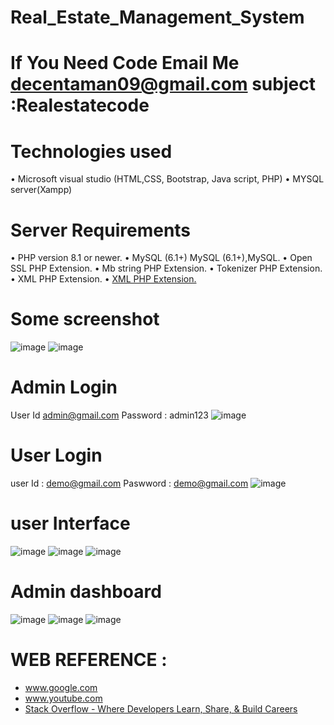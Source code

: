 # Real_Estate_Management_System
# If You Need Code Email Me decentaman09@gmail.com subject :Realestatecode
# Technologies used 
•	Microsoft visual studio (HTML,CSS, Bootstrap, Java script, PHP)
•	MYSQL server(Xampp)

 # Server Requirements 
•	PHP version 8.1 or newer.
•	MySQL (6.1+) MySQL (6.1+),MySQL.
•	Open SSL PHP Extension.
•	Mb string PHP Extension.
•	Tokenizer PHP Extension.
•	XML PHP Extension.
•	[XML PHP Extension.](https://www.apachefriends.org/download.html)

# Some screenshot 
![image](https://user-images.githubusercontent.com/81174648/177279491-9377c32e-0cc0-43cf-87a6-05d0bfd8ec75.png)
![image](https://user-images.githubusercontent.com/81174648/177279535-4f67333f-d903-42cd-b7a0-214d9b0c539f.png)

# Admin Login 
 User Id admin@gmail.com
 Password : admin123
 ![image](https://user-images.githubusercontent.com/81174648/177279697-263ed1ca-ebe3-44d2-a4f0-a8d5bdc3880f.png)
# User Login 
user Id : demo@gmail.com
Paswword : demo@gmail.com
![image](https://user-images.githubusercontent.com/81174648/177279881-c1ec5fe2-db1e-47d2-b142-e6066035ce1d.png)

# user Interface
![image](https://user-images.githubusercontent.com/81174648/177279944-cb7e4577-da19-422f-bb5a-926c67b8bf13.png)
![image](https://user-images.githubusercontent.com/81174648/177279963-20a2a8ea-0d7d-4cd0-be04-a7df2a967687.png)
![image](https://user-images.githubusercontent.com/81174648/177279976-ad462e2f-0b71-476e-8615-9fc710b9aaba.png)


# Admin dashboard 
![image](https://user-images.githubusercontent.com/81174648/177280036-64a4cf94-7480-4b47-b2d2-4bc9a84ddee7.png)
![image](https://user-images.githubusercontent.com/81174648/177280083-3e832472-74e1-4f62-b574-76aff7429ddf.png)
![image](https://user-images.githubusercontent.com/81174648/177280119-0b8e1b8b-a1d0-4257-abe5-a25dd26718a7.png)


# WEB REFERENCE :
*	www.google.com
* www.youtube.com
* [Stack Overflow - Where Developers Learn, Share, & Build Careers](https://stackoverflow.com/)


